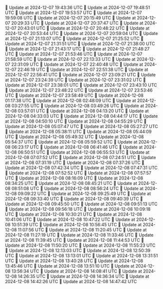 🔄 Update at 2024-12-07 19:43:36 UTC
🔄 Update at 2024-12-07 19:48:51 UTC
🔄 Update at 2024-12-07 19:53:57 UTC
🔄 Update at 2024-12-07 19:59:08 UTC
🔄 Update at 2024-12-07 20:15:49 UTC
🔄 Update at 2024-12-07 20:29:33 UTC
🔄 Update at 2024-12-07 20:37:47 UTC
🔄 Update at 2024-12-07 20:43:01 UTC
🔄 Update at 2024-12-07 20:48:22 UTC
🔄 Update at 2024-12-07 20:53:44 UTC
🔄 Update at 2024-12-07 20:59:04 UTC
🔄 Update at 2024-12-07 21:13:07 UTC
🔄 Update at 2024-12-07 21:25:52 UTC
🔄 Update at 2024-12-07 21:31:51 UTC
🔄 Update at 2024-12-07 21:38:00 UTC
🔄 Update at 2024-12-07 21:43:17 UTC
🔄 Update at 2024-12-07 21:48:27 UTC
🔄 Update at 2024-12-07 21:53:46 UTC
🔄 Update at 2024-12-07 21:58:59 UTC
🔄 Update at 2024-12-07 22:13:33 UTC
🔄 Update at 2024-12-07 22:31:09 UTC
🔄 Update at 2024-12-07 22:40:48 UTC
🔄 Update at 2024-12-07 22:46:19 UTC
🔄 Update at 2024-12-07 22:51:38 UTC
🔄 Update at 2024-12-07 22:56:41 UTC
🔄 Update at 2024-12-07 23:09:21 UTC
🔄 Update at 2024-12-07 23:24:39 UTC
🔄 Update at 2024-12-07 23:31:02 UTC
🔄 Update at 2024-12-07 23:38:01 UTC
🔄 Update at 2024-12-07 23:43:10 UTC
🔄 Update at 2024-12-07 23:48:22 UTC
🔄 Update at 2024-12-07 23:53:46 UTC
🔄 Update at 2024-12-07 23:58:49 UTC
🔄 Update at 2024-12-08 01:17:38 UTC
🔄 Update at 2024-12-08 02:48:09 UTC
🔄 Update at 2024-12-08 03:27:55 UTC
🔄 Update at 2024-12-08 03:49:26 UTC
🔄 Update at 2024-12-08 03:57:01 UTC
🔄 Update at 2024-12-08 04:13:20 UTC
🔄 Update at 2024-12-08 04:33:03 UTC
🔄 Update at 2024-12-08 04:44:17 UTC
🔄 Update at 2024-12-08 04:50:10 UTC
🔄 Update at 2024-12-08 04:55:29 UTC
🔄 Update at 2024-12-08 05:07:47 UTC
🔄 Update at 2024-12-08 05:27:27 UTC
🔄 Update at 2024-12-08 05:38:11 UTC
🔄 Update at 2024-12-08 05:44:09 UTC
🔄 Update at 2024-12-08 05:49:32 UTC
🔄 Update at 2024-12-08 05:54:37 UTC
🔄 Update at 2024-12-08 05:59:52 UTC
🔄 Update at 2024-12-08 06:23:17 UTC
🔄 Update at 2024-12-08 06:41:46 UTC
🔄 Update at 2024-12-08 06:50:51 UTC
🔄 Update at 2024-12-08 06:55:53 UTC
🔄 Update at 2024-12-08 07:07:52 UTC
🔄 Update at 2024-12-08 07:24:51 UTC
🔄 Update at 2024-12-08 07:31:19 UTC
🔄 Update at 2024-12-08 07:37:26 UTC
🔄 Update at 2024-12-08 07:42:34 UTC
🔄 Update at 2024-12-08 07:47:31 UTC
🔄 Update at 2024-12-08 07:52:52 UTC
🔄 Update at 2024-12-08 07:57:57 UTC
🔄 Update at 2024-12-08 08:16:09 UTC
🔄 Update at 2024-12-08 08:34:25 UTC
🔄 Update at 2024-12-08 08:45:21 UTC
🔄 Update at 2024-12-08 08:51:08 UTC
🔄 Update at 2024-12-08 08:56:24 UTC
🔄 Update at 2024-12-08 09:09:22 UTC
🔄 Update at 2024-12-08 09:25:49 UTC
🔄 Update at 2024-12-08 09:33:40 UTC
🔄 Update at 2024-12-08 09:40:39 UTC
🔄 Update at 2024-12-08 09:45:50 UTC
🔄 Update at 2024-12-08 09:51:13 UTC
🔄 Update at 2024-12-08 09:56:18 UTC
🔄 Update at 2024-12-08 10:09:18 UTC
🔄 Update at 2024-12-08 10:30:21 UTC
🔄 Update at 2024-12-08 10:41:06 UTC
🔄 Update at 2024-12-08 10:47:22 UTC
🔄 Update at 2024-12-08 10:51:39 UTC
🔄 Update at 2024-12-08 10:56:45 UTC
🔄 Update at 2024-12-08 11:07:56 UTC
🔄 Update at 2024-12-08 11:20:45 UTC
🔄 Update at 2024-12-08 11:27:19 UTC
🔄 Update at 2024-12-08 11:33:46 UTC
🔄 Update at 2024-12-08 11:39:45 UTC
🔄 Update at 2024-12-08 11:44:53 UTC
🔄 Update at 2024-12-08 11:50:20 UTC
🔄 Update at 2024-12-08 11:55:23 UTC
🔄 Update at 2024-12-08 12:13:03 UTC
🔄 Update at 2024-12-08 12:50:39 UTC
🔄 Update at 2024-12-08 13:13:01 UTC
🔄 Update at 2024-12-08 13:31:51 UTC
🔄 Update at 2024-12-08 13:40:28 UTC
🔄 Update at 2024-12-08 13:45:46 UTC
🔄 Update at 2024-12-08 13:51:10 UTC
🔄 Update at 2024-12-08 13:56:34 UTC
🔄 Update at 2024-12-08 14:08:41 UTC
🔄 Update at 2024-12-08 14:26:35 UTC
🔄 Update at 2024-12-08 14:36:34 UTC
🔄 Update at 2024-12-08 14:42:26 UTC
🔄 Update at 2024-12-08 14:47:42 UTC
